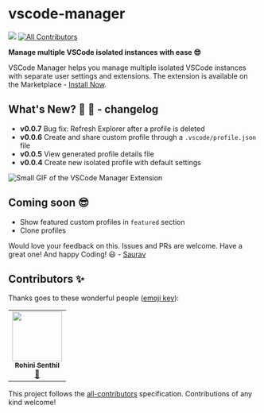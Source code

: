 # vscode-manager 
![](https://vsmarketplacebadge.apphb.com/version-short/mrsauravsahu.vscode-manager.svg?color=blue&subject=VSCode%20MarketPlace)<!-- ALL-CONTRIBUTORS-BADGE:START - Do not remove or modify this section -->
[![All Contributors](https://img.shields.io/badge/all_contributors-1-orange.svg?style=flat)](#contributors)
<!-- ALL-CONTRIBUTORS-BADGE:END -->

**Manage multiple VSCode isolated instances with ease 😎**

VSCode Manager helps you manage multiple isolated VSCode instances with separate user settings and extensions. The extension is available on the Marketplace - [Install Now](https://marketplace.visualstudio.com/items?itemName=mrsauravsahu.vscode-manager).

## What's New? 🎉 🥳 - changelog
- **v0.0.7** Bug fix: Refresh Explorer after a profile is deleted
- **v0.0.6** Create and share custom profile through a `.vscode/profile.json` file
- **v0.0.5** View generated profile details file
- **v0.0.4** Create new isolated profile with default settings

![Small GIF of the VSCode Manager Extension](https://user-images.githubusercontent.com/9134050/120378526-2c159c80-c33c-11eb-8f06-ee0b74f9e196.gif)


## Coming soon 😎
- Show featured custom profiles in `featured` section
- Clone profiles

Would love your feedback on this. Issues and PRs are welcome. Have a great one! And happy Coding! 😃 \- [Saurav](https://twitter.com/mrsauravsahu)
## Contributors ✨

Thanks goes to these wonderful people ([emoji key](https://allcontributors.org/docs/en/emoji-key)):

<!-- ALL-CONTRIBUTORS-LIST:START - Do not remove or modify this section -->
<!-- prettier-ignore-start -->
<!-- markdownlint-disable -->
<table>
  <tr>
    <td align="center"><a href="https://rohinivsenthil.github.io"><img src="https://avatars.githubusercontent.com/u/42040329?v=4?s=100" width="100px;" alt=""/><br /><sub><b>Rohini Senthil</b></sub></a><br /><a href="https://github.com/mrsauravsahu/vscode-manager/issues?q=author%3Arohinivsenthil" title="Bug reports">🐛</a></td>
  </tr>
</table>

<!-- markdownlint-restore -->
<!-- prettier-ignore-end -->

<!-- ALL-CONTRIBUTORS-LIST:END -->

This project follows the [all-contributors](https://github.com/all-contributors/all-contributors) specification. Contributions of any kind welcome!